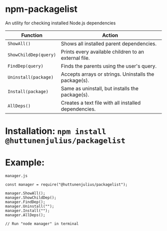 # npm-packagelist
An utility for checking installed Node.js dependencies

Function | Action
------------ | -------------
`ShowAll()` | Shows all installed parent dependencies.
`ShowChildDep(query)` | Prints every available children to an external file.
`FindDep(query)` | Finds the parents using the user's query.
`Uninstall(package)` | Accepts arrays or strings. Uninstalls the package(s).
`Install(package)` | Same as uninstall, but installs the package(s).
`AllDeps()` | Creates a text file with all installed dependencies.

# Installation: `npm install @huttunenjulius/packagelist`

# Example:

```
manager.js

const manager = require("@huttunenjulius/packagelist");

manager.ShowAll(); 
manager.ShowChildDep();
manager.FindDep();
manager.Uninstall("");
manager.Install("");
manager.AllDeps();

// Run "node manager" in terminal
```


